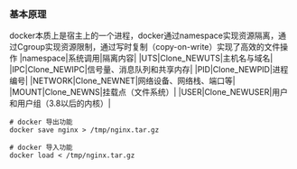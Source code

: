 
### 基本原理
docker本质上是宿主上的一个进程，docker通过namespace实现资源隔离，通过Cgroup实现资源限制，通过写时复制（copy-on-write）实现了高效的文件操作
|namespace|系统调用|隔离内容|
|UTS|Clone_NEWUTS|主机名与域名|
|IPC|Clone_NEWIPC|信号量、消息队列和共享内存|
|PID|Clone_NEWPID|进程编号|
|NETWORK|Clone_NEWNET|网络设备、网络栈、端口等|
|MOUNT|Clone_NEWNS|挂载点（文件系统）|
|USER|Clone_NEWUSER|用户和用户组（3.8以后的内核）|


```shell
# docker 导出功能
docker save nginx > /tmp/nginx.tar.gz 

# docker 导入功能
docker load < /tmp/nginx.tar.gz 

```



